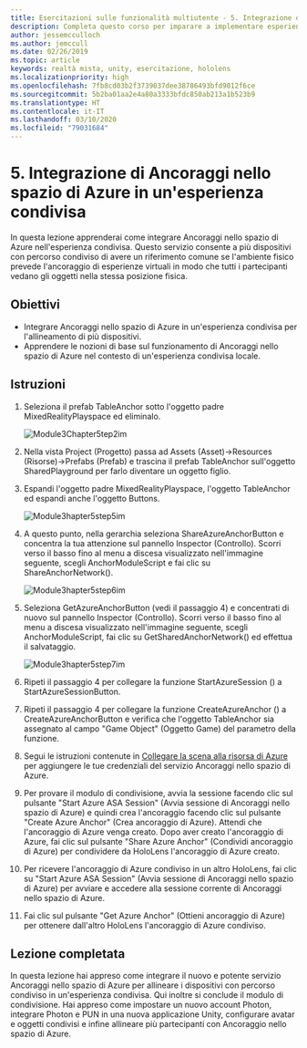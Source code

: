 ```yaml
---
title: Esercitazioni sulle funzionalità multiutente - 5. Integrazione di Ancoraggi nello spazio di Azure in un'esperienza condivisa
description: Completa questo corso per imparare a implementare esperienze condivise multiutente all'interno di un'applicazione HoloLens 2.
author: jessemcculloch
ms.author: jemccull
ms.date: 02/26/2019
ms.topic: article
keywords: realtà mista, unity, esercitazione, hololens
ms.localizationpriority: high
ms.openlocfilehash: 7fb8cd03b2f3739037dee38786493bfd9012f6ce
ms.sourcegitcommit: 5b2ba01aa2e4a80a3333bfdc850ab213a1b523b9
ms.translationtype: HT
ms.contentlocale: it-IT
ms.lasthandoff: 03/10/2020
ms.locfileid: "79031684"
---
```

# <a name="5-integrating-azure-spatial-anchors-into-a-shared-experience"></a>5. Integrazione di Ancoraggi nello spazio di Azure in un'esperienza condivisa

In questa lezione apprenderai come integrare Ancoraggi nello spazio di Azure nell'esperienza condivisa. Questo servizio consente a più dispositivi con percorso condiviso di avere un riferimento comune se l'ambiente fisico prevede l'ancoraggio di esperienze virtuali in modo che tutti i partecipanti vedano gli oggetti nella stessa posizione fisica.

## <a name="objectives"></a>Obiettivi

* Integrare Ancoraggi nello spazio di Azure in un'esperienza condivisa per l'allineamento di più dispositivi.
* Apprendere le nozioni di base sul funzionamento di Ancoraggi nello spazio di Azure nel contesto di un'esperienza condivisa locale.

## <a name="instructions"></a>Istruzioni

1. Seleziona il prefab TableAnchor sotto l'oggetto padre MixedRealityPlayspace ed eliminalo.

    ![Module3Chapter5tep2im](images/module3chapter5step2im.PNG)

2. Nella vista Project (Progetto) passa ad Assets (Asset)->Resources (Risorse)->Prefabs (Prefab) e trascina il prefab TableAnchor sull'oggetto SharedPlayground per farlo diventare un oggetto figlio.

3. Espandi l'oggetto padre MixedRealityPlayspace, l'oggetto TableAnchor ed espandi anche l'oggetto Buttons.

    ![Module3hapter5step5im](images/module3chapter5step5im.PNG)

4. A questo punto, nella gerarchia seleziona ShareAzureAnchorButton e concentra la tua attenzione sul pannello Inspector (Controllo). Scorri verso il basso fino al menu a discesa visualizzato nell'immagine seguente, scegli AnchorModuleScript e fai clic su ShareAnchorNetwork().

    ![Module3hapter5step6im](images/module3chapter5step6im.PNG)

5. Seleziona GetAzureAnchorButton (vedi il passaggio 4) e concentrati di nuovo sul pannello Inspector (Controllo). Scorri verso il basso fino al menu a discesa visualizzato nell'immagine seguente, scegli AnchorModuleScript, fai clic su GetSharedAnchorNetwork() ed effettua il salvataggio.

    ![Module3hapter5step7im](images/module3chapter5step7im.PNG)

6. Ripeti il passaggio 4 per collegare la funzione StartAzureSession () a StartAzureSessionButton.

7. Ripeti il passaggio 4 per collegare la funzione CreateAzureAnchor () a CreateAzureAnchorButton e verifica che l'oggetto TableAnchor sia assegnato al campo "Game Object" (Oggetto Game) del parametro della funzione.

8. Segui le istruzioni contenute in [Collegare la scena alla risorsa di Azure](mrlearning-asa-ch1.md#4-connect-the-scene-to-the-azure-resource) per aggiungere le tue credenziali del servizio Ancoraggi nello spazio di Azure.

9. Per provare il modulo di condivisione, avvia la sessione facendo clic sul pulsante "Start Azure ASA Session" (Avvia sessione di Ancoraggi nello spazio di Azure) e quindi crea l'ancoraggio facendo clic sul pulsante "Create Azure Anchor" (Crea ancoraggio di Azure). Attendi che l'ancoraggio di Azure venga creato. Dopo aver creato l'ancoraggio di Azure, fai clic sul pulsante "Share Azure Anchor" (Condividi ancoraggio di Azure) per condividere da HoloLens l'ancoraggio di Azure creato.

10. Per ricevere l'ancoraggio di Azure condiviso in un altro HoloLens, fai clic su "Start Azure ASA Session" (Avvia sessione di Ancoraggi nello spazio di Azure) per avviare e accedere alla sessione corrente di Ancoraggi nello spazio di Azure.

11. Fai clic sul pulsante "Get Azure Anchor" (Ottieni ancoraggio di Azure) per ottenere dall'altro HoloLens l'ancoraggio di Azure condiviso.

## <a name="congratulations"></a>Lezione completata

In questa lezione hai appreso come integrare il nuovo e potente servizio Ancoraggi nello spazio di Azure per allineare i dispositivi con percorso condiviso in un'esperienza condivisa. Qui inoltre si conclude il modulo di condivisione. Hai appreso come impostare un nuovo account Photon, integrare Photon e PUN in una nuova applicazione Unity, configurare avatar e oggetti condivisi e infine allineare più partecipanti con Ancoraggio nello spazio di Azure.
